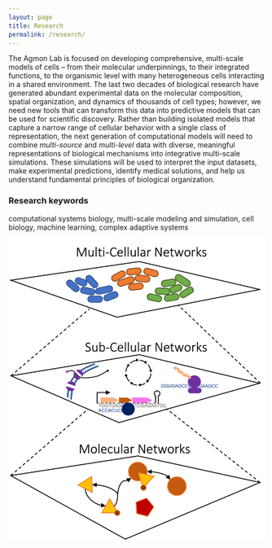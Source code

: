 ```yaml
---
layout: page
title: Research
permalink: /research/
---
```


The Agmon Lab is focused on developing comprehensive, multi-scale models of cells – from their molecular underpinnings, 
to their integrated functions, to the organismic level with many heterogeneous cells interacting in a shared environment. 
The last two decades of biological research have generated abundant experimental data on the molecular composition, 
spatial organization, and dynamics of thousands of cell types; however, we need new tools that can transform this data 
into predictive models that can be used for scientific discovery. Rather than building isolated models that capture a 
narrow range of cellular behavior with a single class of representation, the next generation of computational models 
will need to combine *multi-source* and *multi-level* data with diverse, meaningful representations of biological 
mechanisms into integrative multi-scale simulations. These simulations will be used to interpret the input datasets, 
make experimental predictions, identify medical solutions, and help us understand fundamental principles of biological 
organization.

### Research keywords
computational systems biology, 
multi-scale modeling and simulation, 
cell biology,
machine learning, 
complex adaptive systems 

![MultiscaleNetwork](https://raw.githubusercontent.com/eagmon/eagmon.github.io/master/images/multiscale_network.png)
